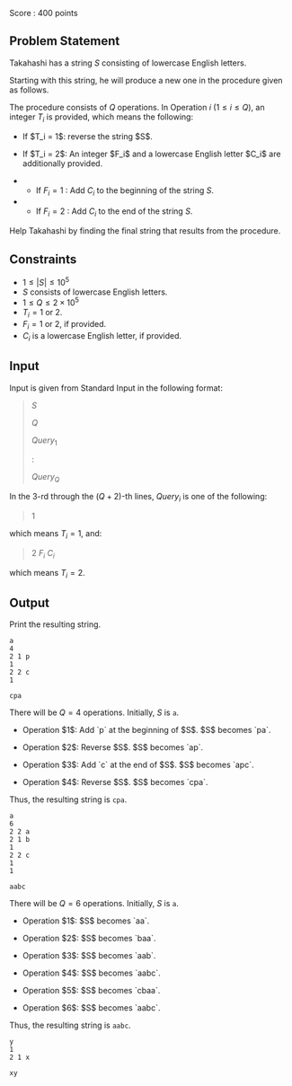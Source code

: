 Score : $400$ points

## Problem Statement

Takahashi has a string $S$ consisting of lowercase English letters.

Starting with this string, he will produce a new one in the procedure given as follows.

The procedure consists of $Q$ operations. In Operation $i$ $(1 \leq i \leq Q)$, an integer $T_i$ is provided, which means the following:

- <p>If $T_i = 1$: reverse the string $S$.</p>
- <p>If $T_i = 2$: An integer $F_i$ and a lowercase English letter $C_i$ are additionally provided.</p>
-   - If $F_i = 1$ : Add $C_i$ to the beginning of the string $S$.
-   - If $F_i = 2$ : Add $C_i$ to the end of the string $S$.

Help Takahashi by finding the final string that results from the procedure.

## Constraints

- $1 \leq |S| \leq 10^5$
- $S$ consists of lowercase English letters.
- $1 \leq Q \leq 2 \times 10^5$
- $T_i = 1$ or $2$.
- $F_i = 1$ or $2$, if provided.
- $C_i$ is a lowercase English letter, if provided.

## Input

Input is given from Standard Input in the following format:

> $S$
> 
> $Q$
> 
> $Query_1$
> 
> $:$
> 
> $Query_Q$

In the $3$-rd through the $(Q+2)$-th lines, $Query_i$ is one of the following:

> $1$

which means $T_i = 1$, and:

> $2$ $F_i$ $C_i$

which means $T_i = 2$.

## Output

Print the resulting string.

```input1
a
4
2 1 p
1
2 2 c
1
```

```output1
cpa
```

There will be $Q = 4$ operations. Initially, $S$ is `a`.

- <p>Operation $1$: Add `p` at the beginning of $S$. $S$ becomes `pa`.</p>
- <p>Operation $2$: Reverse $S$. $S$ becomes `ap`.</p>
- <p>Operation $3$: Add `c` at the end of $S$. $S$ becomes `apc`.</p>
- <p>Operation $4$: Reverse $S$. $S$ becomes `cpa`.</p>

Thus, the resulting string is `cpa`.

```input2
a
6
2 2 a
2 1 b
1
2 2 c
1
1
```

```output2
aabc
```

There will be $Q = 6$ operations. Initially, $S$ is `a`.

- <p>Operation $1$: $S$ becomes `aa`.</p>
- <p>Operation $2$: $S$ becomes `baa`.</p>
- <p>Operation $3$: $S$ becomes `aab`.</p>
- <p>Operation $4$: $S$ becomes `aabc`.</p>
- <p>Operation $5$: $S$ becomes `cbaa`.</p>
- <p>Operation $6$: $S$ becomes `aabc`.</p>

Thus, the resulting string is `aabc`.

```input3
y
1
2 1 x
```

```output3
xy
```